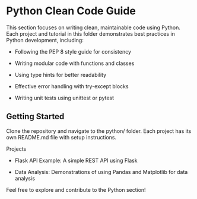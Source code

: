 # Python Clean Code Guide

This section focuses on writing clean, maintainable code using Python. Each project and tutorial in this folder demonstrates best practices in Python development, including:

- Following the PEP 8 style guide for consistency

- Writing modular code with functions and classes

- Using type hints for better readability

- Effective error handling with try-except blocks

- Writing unit tests using unittest or pytest

## Getting Started

Clone the repository and navigate to the python/ folder. Each project has its own README.md file with setup instructions.

Projects

- Flask API Example: A simple REST API using Flask

- Data Analysis: Demonstrations of using Pandas and Matplotlib for data analysis

Feel free to explore and contribute to the Python section!